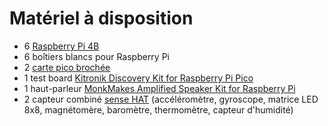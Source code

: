 # Matériel à disposition

- 6 [Raspberry Pi 4B](https://www.materiel.net/produit/202005290023.html)
- 6 boîtiers blancs pour Raspberry Pi
- 2 [carte pico brochée](https://opencircuit.fr/produit/kitronik-discovery-kit-raspberry-pi-pico-pico)
- 1 test board [Kitronik Discovery Kit for Raspberry Pi Pico](https://www.elektor.fr/kitronik-discovery-kit-for-raspberry-pi-pico)
- 1 haut-parleur [MonkMakes Amplified Speaker Kit for Raspberry Pi](https://www.elektor.fr/monkmakes-amplified-speaker-kit-for-raspberry-pi)
- 2 capteur combiné [sense HAT](https://shop.mchobby.be/fr/pi-hats/687-sense-hat-pour-raspberry-pi-3232100006874.html) (accéléromètre, gyroscope, matrice LED 8x8, magnétomère, baromètre, thermomètre, capteur d'humidité)
